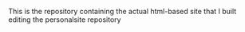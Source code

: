 This is the repository containing the actual html-based site that I built editing the personalsite repository
